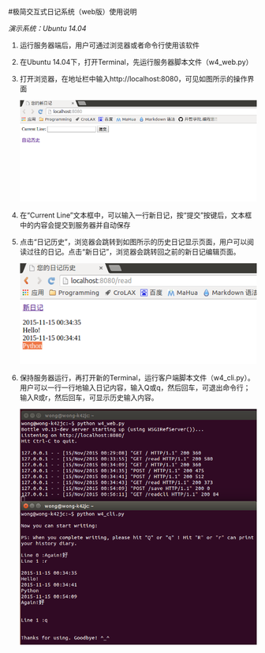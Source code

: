#极简交互式日记系统（web版）使用说明

_演示系统：Ubuntu 14.04_

1. 运行服务器端后，用户可通过浏览器或者命令行使用该软件

2. 在Ubuntu 14.04下，打开Terminal，先运行服务器脚本文件（w4_web.py）

3. 打开浏览器，在地址栏中输入http://localhost:8080，可见如图所示的操作界面

    ![1.png](1.png)

4. 在“Current Line”文本框中，可以输入一行新日记，按“提交”按键后，文本框中的内容会提交到服务器并自动保存

5. 点击“日记历史”，浏览器会跳转到如图所示的历史日记显示页面，用户可以阅读过往的日记。点击“新日记”，浏览器会跳转回之前的新日记编辑页面。

    ![2.png](2.png)

6. 保持服务器运行，再打开新的Terminal，运行客户端脚本文件（w4_cli.py）。用户可以一行一行地输入日记内容，输入Q或q，然后回车，可退出命令行；输入R或r，然后回车，可显示历史输入内容。

    ![3.png](3.png)

